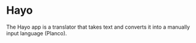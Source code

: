 # **Hayo**

The Hayo app is a translator that takes text and converts it into a manually input language (Planco).
